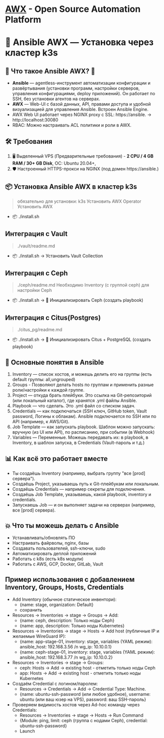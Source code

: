 # [AWX](https://github.com/ansible/awx) - Open Source Automation Platform

# 🔐 Ansible AWX — Установка через кластер k3s

## 🧠 Что такое Ansible AWX? 📌
- **Ansible** — agentless-инструмент автоматизации конфигурации и развёртывания (установки программ, настройки серверов, управления конфигурациями, deploy приложений). Он работает по SSH, без установки агентов на серверах.
- **AWX** — Web-UI с базой данных, API, правами доступа и удобной визуализацией для управления Ansible. Встроен Ansible Engine.
- AWX Web UI работает через NGINX proxy с SSL: https://ansible.<domain> → http://localhost:30080
- RBAC: Можно настраивать ACL политики и роли в AWX.

## 🛠️ Требования
1. 🖥️ Выделенный VPS (Предварительные требования) - **2 CPU / 4 GB RAM / 30+ GB Disk**, ОС: Ubuntu 20.04+, 
2. 🛡️ Настроенный HTTPS-прокси на NGINX (под домен https://ansible.<domain>)

## 📦 Установка Ansible AWX в кластер k3s
> обязательно для установки: k3s
> Установить AWX Operator
> Установить AWX
- 📦 ./install.sh

## Интеграция с Vault
> ./vault/readme.md
- 📦 ./install.sh -> Установить Vault Collection

## Интеграция с Ceph
> ./ceph/readme.md
> Необходимо Inventory (с группой ceph) для настройки Ceph
- 📦 ./install.sh -> 🐘 Инициализировать Ceph (создать playbook)

## Интеграция с Citus(Postgres)
> ./citus_pg/readme.md
- 📦 ./install.sh -> 🐘 Инициализировать Citus + PostgreSQL (создать playbook)

## 🧩 Основные понятия в Ansible 
1. Inventory — список хостов, и можешь делить его на группы (есть default группы: all,ungrouped)
2. Groups - Позволяют делать hosts по группам и применить разные роли/настройки к каждой группе.
3. Project — откуда брать плейбуки. Это ссылка на Git-репозиторий (или локальный каталог), где хранятся .yml файлы Ansible.
4. Playbook — что сделать. Это .yml файл со списком задач.
5. Credentials — как подключаться (SSH ключ, GitHub token, Vault password, Логины к облакам). Ansible подключается по SSH или по API (например, к AWS/Git).
6. Job Template — как запускать playbook. Шаблон можно запускать: вручную (из UI или API), по расписанию, при событии (в Webhook)
7. Variables — Переменные. Можешь передавать их: в playbook, в Inventory, в шаблон запуска, в Credentials (Vault-пароль и т.д.)

## 📊 Как всё это работает вместе
- Ты создаёшь Inventory (например, выбрать группу "все [prod] сервера").
- Создаёшь Project, указываешь путь к Git-плейбукам или локальным.
- Создаёшь Credentials — например секреты для подключения.
- Создаёшь Job Template, указываешь, какой playbook, inventory и credentials.
- Запускаешь Job — и он выполняет задачи на серверах (например, все [prod] сервера).

## 💥 Что ты можешь делать с Ansible
- Устанавливать/обновлять ПО
- Настраивать файрволы, nginx, базы
- Создавать пользователей, ssh-ключи, sudo
- Автоматизировать деплой приложений
- Работать с k8s (есть k8s модули)
- Работать с AWS, GCP, Docker, GitLab, Vault

## Пример использования с добавлением Inventory, Groups, Hosts, Credentials
  - Add Inventory (обычное статическое инвентори): 
    - {name: stage, organization: Default}
    - сохранить
  - Resources → Inventories → stage → Groups → Add:
    - {name: ceph, description: Только ноды Ceph}
    - {name: app, description: Только ноды Kubernetes}
  - Resources → Inventories → stage → Hosts → Add host (публичные IP и желаемые WireGuard IP):
    - {name: app-stage-01, inventory: stage, variables (YAML режим): ansible_host: 192.168.3.56 /n wg_ip: 10.10.0.1}
    - {name: ceph-stage-01, inventory: stage, variables (YAML режим): ansible_host: 192.168.3.77 /n wg_ip: 10.10.0.2}
  - Resources → Inventories → stage → Groups:
    - ceph: Hosts → Add → existing host - отметить только ноды Ceph
    - app: Hosts → Add → existing host - отметить только ноды Kubernetes
  - Создаём Credential c логином/паролем:
    - Resources → Credentials → Add → Credential Type: Machine.
    - {name: ubuntu-ssh-password (или любое удобное), username: ubuntu (или ваш юзер на VPS), password: ваш SSH-пароль}
  - Проверяем видимость хостов через Ad-hoc команду через Credentials:
    - Resources → Inventories → stage → Hosts → Run Command 
    - {Module: ping, limit: ceph (группа с нодами Ceph), credential: ubuntu-ssh-password}
    - Launch

